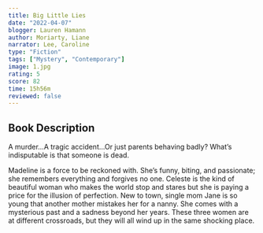 ```yaml
---
title: Big Little Lies
date: "2022-04-07"
blogger: Lauren Hamann
author: Moriarty, Liane
narrator: Lee, Caroline
type: "Fiction"
tags: ["Mystery", "Contemporary"]
image: 1.jpg
rating: 5
score: 82
time: 15h56m
reviewed: false
---
```


## Book Description

A murder...A tragic accident...Or just parents behaving badly? What’s indisputable is that someone is dead.

Madeline is a force to be reckoned with. She’s funny, biting, and passionate; she remembers everything and forgives no one. Celeste is the kind of beautiful woman who makes the world stop and stares but she is paying a price for the illusion of perfection. New to town, single mom Jane is so young that another mother mistakes her for a nanny. She comes with a mysterious past and a sadness beyond her years. These three women are at different crossroads, but they will all wind up in the same shocking place.
